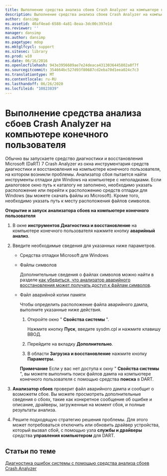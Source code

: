 ```yaml
---
title: Выполнение средства анализа сбоев Crash Analyzer на компьютере конечного пользователя
description: Выполнение средства анализа сбоев Crash Analyzer на компьютере конечного пользователя
author: dansimp
ms.assetid: 40af4ead-6588-4a81-8eaa-3dc00c397e1d
ms.reviewer: ''
manager: dansimp
ms.author: dansimp
ms.pagetype: mdop
ms.mktglfcycl: support
ms.sitesec: library
ms.prod: w10
ms.date: 06/16/2016
ms.openlocfilehash: 943e3956609ae7e24deaca4313036445802a8f7f
ms.sourcegitcommit: 354664bc527d93f80687cd2eba70d1eea024c7c3
ms.translationtype: MT
ms.contentlocale: ru-RU
ms.lasthandoff: 06/26/2020
ms.locfileid: "10823839"
---
```

# Выполнение средства анализа сбоев Crash Analyzer на компьютере конечного пользователя


Обычно вы запускаете средство диагностики и восстановления Microsoft (DaRT) 7 Crash Analyzer из окна инструментария средств диагностики и восстановления на компьютере конечного пользователя, на котором возникли проблемы. Анализатор сбоя пытается найти инструменты отладки для Windows на компьютере с неполадками. Если диалоговое окно путь к каталогу не заполнено, необходимо указать расположение или перейти к расположению средств отладки для Windows (вы можете скачать файлы из Microsoft). Кроме того, необходимо указать путь к месту расположения файлов символов.

**Открытие и запуск анализатора сбоев на компьютере конечного пользователя**

1.  В окне **инструментов Диагностика и восстановление** на компьютере конечного пользователя нажмите кнопку **аварийный анализ**.

2.  Введите необходимые сведения для указанных ниже параметров.

    -   Средства отладки Microsoft для Windows

    -   Файлы символов

        Дополнительные сведения о файлах символов можно найти в разделе [как убедиться, что анализатор аварийного восстановления может получать доступ к файлам символов](how-to-ensure-that-crash-analyzer-can-access-symbol-files-dart-7.md).

    -   Файл аварийной копии памяти

        Чтобы определить расположение файла аварийного дампа, выполните указанные ниже действия.

        1.  Откройте окно " **Свойства системы** ".

            Нажмите кнопку **Пуск**, введите sysdm.cpl и нажмите клавишу ВВОД.

        2.  Перейдите на вкладку **Дополнительно**.

        3.  В области **Загрузка и восстановление** нажмите кнопку **Параметры**.

        **Примечание**  Если у вас нет доступа к окну " **Свойства системы** ", вы можете выполнить поиск файлов дампа на компьютере конечного пользователя с помощью средства **поиска** в DART.

         

3.  **Анализатор сбоев** проверит файл аварийного дампа и сообщит о возможетм сбое. Вы можете просмотреть дополнительные сведения о сбоях, такие как конкретное сообщение об ошибке и описание, драйверы, загруженные на момент сбоя, и полные результаты анализа.

4.  Решите подходящую стратегию решения проблемы. Для этого может потребоваться отключить или обновить драйвер устройства, который вызвал сбой, с помощью узла **службы и драйверы** средства **управления компьютером** для DART.

## Статьи по теме


[Диагностика ошибок системы с помощью средства анализа сбоев Crash Analyzer](diagnosing-system-failures-with-crash-analyzer--dart-7.md)

 

 





